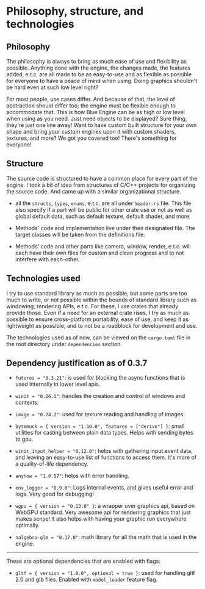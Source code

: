 # Philosophy, structure, and technologies

## Philosophy

The philosophy is always to bring as much ease of use and flexibility as possible. Anything done with the engine, the changes made, the features added, e.t.c. are all made to be as easy-to-use and as flexible as possible for everyone to have a peace of mind when using. Doing graphics shouldn't be hard even at such low level right?

For most people, use cases differ. And because of that, the level of abstraction should differ too; the engine must be flexible enough to accommodate that. This is how Blue Engine can be as high or low level when using as you need. Just need objects to be displayed? Sure thing, they're just one line away! Want to have custom built structure for your own shape and bring your custom engines upon it with custom shaders, textures, and more? We got you covered too! There's something for everyone!

## Structure

The source code is structured to have a common place for every part of the engine. I took a bit of idea from structures of C/C++ projects for organizing the source code. And came up with a similar organizational structure.

* all the `structs`, `types`, `enums`, e.t.c. are all under `header.rs` file. This file also specify if a part will be public for other crate use or not as well as global default data, such as default texture, default shader, and more.

* Methods' code and implementation live under their designated file. The target classes will be taken from the definitions file.

* Methods' code and other parts like camera, window, render, e.t.c. will each have their own files for custom and clean progress and to not interfere with each-other.

## Technologies used

I try to use standard library as much as possible, but some parts are too much to write, or not possible within the bounds of standard library such as windowing, rendering APIs, e.t.c. For these, I use crates that already provide those. Even if a need for an external crate rises, I try as much as possible to ensure cross-platform portability, ease of use, and keep it as lightweight as possible, and to not be a roadblock for development and use.

The technologies used as of now, can be viewed on the `cargo.toml` file in the root directory under `dependencies` section.

## Dependency justification as of 0.3.7

* `futures = "0.3.21"`: is used for blocking the async functions that is used internally in lower level apis.

* `winit = "0.26.1"`: handles the creation and control of windows and contexts.

* `image = "0.24.2"`: used for texture reading and handling of images.

* `bytemuck = { version = "1.10.0", features = ["derive"] }`: small utilities for casting between plain data types. Helps with sending bytes to gpu.

* `winit_input_helper = "0.12.0"`: helps with gathering input event data, and leaving an easy-to-use list of functions to access them. It's more of a quality-of-life dependency.

* `anyhow = "1.0.57"`: helps with error handling.

* `env_logger = "0.9.0"`: Logs internal events, and gives useful error and logs. Very good for debugging!

* `wgpu = { version = "0.13.0" }`: a wrapper over graphics api, based on WebGPU standard. Very awesome api for rendering graphics that just makes sense! It also helps with having your graphic run everywhere optimally.

* `nalgebra-glm = "0.17.0"`: math library for all the math that is used in the engine.

---

These are optional dependencies that are enabled with flags:

* `gltf = { version = "1.0.0", optional = true }`: used for handling gltf 2.0 and glb files. Enabled with `model_loader` feature flag.
